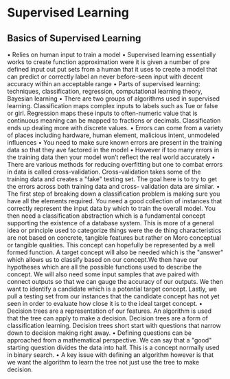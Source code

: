 # Supervised Learning

## Basics of Supervised Learning

•	Relies on human input to train a model
•	Supervised learning essentially works to create function approximation were it is given a number of pre defined input out put sets from a human that it uses to create a model that can predict or correctly label an never before-seen input with decent accuracy within an acceptable range
•	Parts of supervised learning: techniques, classification, regression, computational learning theory, Bayesian learning
•	There are two groups of algorithms used in supervised learning. Classification maps complex inputs to labels such as Tue or false or girl. Regression maps these inputs to often-numeric value that is continuous meaning can be mapped to fractions or decimals. Classification ends up dealing more with discrete values.
•	Errors can come from a variety of places including hardware, human element, malicious intent, unmodeled influences
•	You need to make sure known errors are present in the training data so that they ave factored in the model
•	However if too many errors in the training data then your model won’t reflect the real world accurately
•	There are various methods for reducing overfitting but one to combat errors in data is called cross-validation. Cross-validation takes some of the training data and creates a "fake" testing set. The goal here is to try to get the errors across both training data and cross- validation data are similar. 
•	The first step of breaking down a classification problem is making sure you have all the elements required. You need a good collection of instances that correctly represent the input data by which to train the overall model. You then need a classification abstraction which is a fundamental concept supporting the existence of a database system. This is more of a general idea or principle used to categorize things were the de thing characteristics are not based on concrete, tangible features but rather on Moro conceptual or tangible qualities. This concept can hopefully be represented by a well formed function. A target concept will also be needed which is the "answer" which allows us to classify based on our concept.We then have our hypotheses which are all the possible functions used to describe the concept. We will also need some input samples that ave paired with connect outputs so that we can gauge the accuracy of our outputs. We then want to identify a candidate which is a potential target concept. Lastly, we pull a testing set from our instances that the candidate concept has not yet seen in order to evaluate how close it is to the ideal target concept.
•	Decision trees are a representation of our features. An algorithm is used that the tree can apply to make a decision. Decision trees are a form of classification learning. Decision trees short start with questions that narrow down to decision making right away.
•	Defining questions can be approached from a mathematical perspective. We can say that a "good" starting question divides the data into half. This is a concept normally used in binary search.
•	A key issue with defining an algorithm however is that we want the algorithm to learn the tree not just use the tree to make decision.